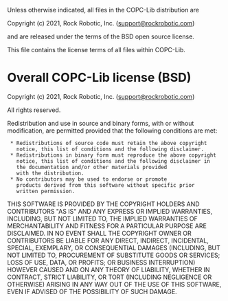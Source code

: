 Unless otherwise indicated, all files in the COPC-Lib distribution are

Copyright (c) 2021, Rock Robotic, Inc. (support@rockrobotic.com)

and are released under the terms of the BSD open source license.

This file contains the license terms of all files within COPC-Lib.

# Overall COPC-Lib license (BSD)

Copyright (c) 2021, Rock Robotic, Inc. (support@rockrobotic.com)

All rights reserved.

Redistribution and use in source and binary forms, with or without
modification, are permitted provided that the following
conditions are met:

```
 * Redistributions of source code must retain the above copyright
   notice, this list of conditions and the following disclaimer.
 * Redistributions in binary form must reproduce the above copyright
   notice, this list of conditions and the following disclaimer in
   the documentation and/or other materials provided
   with the distribution.
 * No contributors may be used to endorse or promote
   products derived from this software without specific prior
   written permission.
```

THIS SOFTWARE IS PROVIDED BY THE COPYRIGHT HOLDERS AND CONTRIBUTORS
"AS IS" AND ANY EXPRESS OR IMPLIED WARRANTIES, INCLUDING, BUT NOT
LIMITED TO, THE IMPLIED WARRANTIES OF MERCHANTABILITY AND FITNESS
FOR A PARTICULAR PURPOSE ARE DISCLAIMED. IN NO EVENT SHALL THE
COPYRIGHT OWNER OR CONTRIBUTORS BE LIABLE FOR ANY DIRECT, INDIRECT,
INCIDENTAL, SPECIAL, EXEMPLARY, OR CONSEQUENTIAL DAMAGES (INCLUDING,
BUT NOT LIMITED TO, PROCUREMENT OF SUBSTITUTE GOODS OR SERVICES; LOSS
OF USE, DATA, OR PROFITS; OR BUSINESS INTERRUPTION) HOWEVER CAUSED
AND ON ANY THEORY OF LIABILITY, WHETHER IN CONTRACT, STRICT LIABILITY,
OR TORT (INCLUDING NEGLIGENCE OR OTHERWISE) ARISING IN ANY WAY OUT
OF THE USE OF THIS SOFTWARE, EVEN IF ADVISED OF THE POSSIBILITY
OF SUCH DAMAGE.
